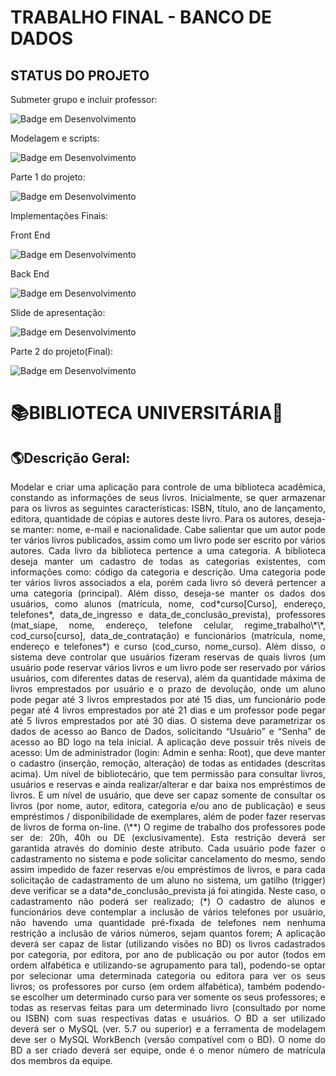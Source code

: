 # **TRABALHO FINAL - BANCO DE DADOS**

## STATUS DO PROJETO

Submeter grupo e incluir professor:

![Badge em Desenvolvimento](https://img.shields.io/badge/STATUS-FINALIZADO-green)

Modelagem e scripts:

![Badge em Desenvolvimento](https://img.shields.io/badge/STATUS-FINALIZADO-green)

Parte 1 do projeto:

![Badge em Desenvolvimento](https://img.shields.io/badge/STATUS-ENVIADO-brightgreen)

Implementações Finais:

Front End

![Badge em Desenvolvimento](https://img.shields.io/badge/STATUS-EM%20DESENVOLVIMENTO%20-yellow)

Back End

![Badge em Desenvolvimento](https://img.shields.io/badge/STATUS-EM%20DESENVOLVIMENTO%20-yellow)

Slide de apresentação:

![Badge em Desenvolvimento](https://img.shields.io/badge/STATUS-FINALIZADO%2C%20AGUARDANDO%20APROVAÇÃO-yellowgreen)

Parte 2 do projeto(Final):

![Badge em Desenvolvimento](https://img.shields.io/badge/STATUS-PENDENTE-red)

# 📚BIBLIOTECA UNIVERSITÁRIA📖

## 🌎Descrição Geral:

<p align="justify">Modelar e criar uma aplicação para controle de uma biblioteca acadêmica, constando as informações de seus livros. Inicialmente, se quer armazenar para os livros as seguintes características: ISBN, título, ano de lançamento, editora, quantidade de cópias e autores deste livro. Para os autores, deseja-se manter: nome, e-mail e nacionalidade. Cabe salientar que um autor pode ter vários livros publicados, assim como um livro pode ser escrito por vários autores. Cada livro da biblioteca pertence a uma categoria. A biblioteca deseja manter um cadastro de todas as categorias existentes, com informações como: código da categoria e descrição. Uma categoria pode ter vários livros associados a ela, porém cada livro só deverá pertencer a uma categoria (principal). Além disso, deseja-se manter os dados dos usuários, como alunos (matrícula, nome, cod*curso[Curso], endereço, telefones*, data_de_ingresso e data_de_conclusão_prevista), professores (mat_siape, nome, endereço, telefone celular, regime_trabalho\*\*, cod_curso[curso], data_de_contratação) e funcionários (matrícula, nome, endereço e telefones*) e curso (cod_curso, nome_curso). Além disso, o sistema deve controlar que usuários fizeram reservas de quais livros (um usuário pode reservar vários livros e um livro pode ser reservado por vários usuários, com diferentes datas de reserva), além da quantidade máxima de livros emprestados por usuário e o prazo de devolução, onde um aluno pode pegar até 3 livros emprestados por até 15 dias, um funcionário pode pegar até 4 livros emprestados por até 21 dias e um professor pode pegar até 5 livros emprestados por até 30 dias. O sistema deve parametrizar os dados de acesso ao Banco de Dados, solicitando “Usuário” e “Senha” de acesso ao BD logo na tela inicial. A aplicação deve possuir três níveis de acesso: Um de administrador (login: Admin e senha: Root), que deve manter o cadastro (inserção, remoção, alteração) de todas as entidades (descritas acima). Um nível de bibliotecário, que tem permissão para consultar livros, usuários e reservas e ainda realizar/alterar e dar baixa nos empréstimos de livros. E um nível de usuário, que deve ser capaz somente de consultar os livros (por nome, autor, editora, categoria e/ou ano de publicação) e seus empréstimos / disponibilidade de exemplares, além de poder fazer reservas de livros de forma on-line. (\**) O regime de trabalho dos professores pode ser de: 20h, 40h ou DE (exclusivamente). Esta restrição deverá ser garantida através do domínio deste atributo. Cada usuário pode fazer o cadastramento no sistema e pode solicitar cancelamento do mesmo, sendo assim impedido de fazer reservas e/ou empréstimos de livros, e para cada solicitação de cadastramento de um aluno no sistema, um gatilho (trigger) deve verificar se a data*de_conclusão_prevista já foi atingida. Neste caso, o cadastramento não poderá ser realizado; (*) O cadastro de alunos e funcionários deve contemplar a inclusão de vários telefones por usuário, não havendo uma quantidade pré-fixada de telefones nem nenhuma restrição a inclusão de vários números, sejam quantos forem; A aplicação deverá ser capaz de listar (utilizando visões no BD) os livros cadastrados por categoria, por editora, por ano de publicação ou por autor (todos em ordem alfabética e utilizando-se agrupamento para tal), podendo-se optar por selecionar uma determinada categoria ou editora para ver os seus livros; os professores por curso (em ordem alfabética), também podendo-se escolher um determinado curso para ver somente os seus professores; e todas as reservas feitas para um determinado livro (consultado por nome ou ISBN) com suas respectivas datas e usuários. O BD a ser utilizado deverá ser o MySQL (ver. 5.7 ou superior) e a ferramenta de modelagem deve ser o MySQL WorkBench (versão compatível com o BD). O nome do BD a ser criado deverá ser equipe<Num>, onde <Num> é o menor número de matrícula dos membros da equipe.</p>
